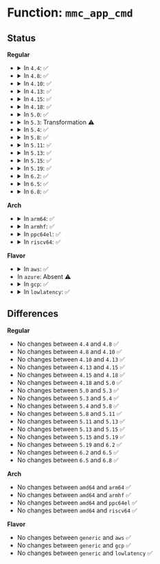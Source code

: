 # Function: <code>mmc_app_cmd</code>

## Status
<b>Regular</b>
<ul>
<li>
<details>
<summary>In <code>4.4</code>: ✅</summary>

```c
int mmc_app_cmd(struct mmc_host *host, struct mmc_card *card);
```

**Collision:** Unique Global

**Inline:** No

**Transformation:** False

**Instances:**

```
In drivers/mmc/core/sd_ops.c (ffffffff816c8010)
Location: drivers/mmc/core/sd_ops.c:25
Inline: False
Direct callers:
  - drivers/mmc/core/sd_ops.c:mmc_wait_for_app_cmd
  - drivers/mmc/core/sd_ops.c:mmc_app_send_scr
  - drivers/mmc/core/sd_ops.c:mmc_app_sd_status
```
**Symbols:**

```
ffffffff816c8010-ffffffff816c80c4: mmc_app_cmd (STB_GLOBAL)
```
</details>
</li>
<li>
<details>
<summary>In <code>4.8</code>: ✅</summary>

```c
int mmc_app_cmd(struct mmc_host *host, struct mmc_card *card);
```

**Collision:** Unique Global

**Inline:** No

**Transformation:** False

**Instances:**

```
In drivers/mmc/core/sd_ops.c (ffffffff8172afd0)
Location: drivers/mmc/core/sd_ops.c:25
Inline: False
Direct callers:
  - drivers/mmc/core/sd_ops.c:mmc_app_sd_status
  - drivers/mmc/core/sd_ops.c:mmc_app_send_scr
  - drivers/mmc/core/sd_ops.c:mmc_wait_for_app_cmd
```
**Symbols:**

```
ffffffff8172afd0-ffffffff8172b07f: mmc_app_cmd (STB_GLOBAL)
```
</details>
</li>
<li>
<details>
<summary>In <code>4.10</code>: ✅</summary>

```c
int mmc_app_cmd(struct mmc_host *host, struct mmc_card *card);
```

**Collision:** Unique Global

**Inline:** No

**Transformation:** False

**Instances:**

```
In drivers/mmc/core/sd_ops.c (ffffffff8175e090)
Location: drivers/mmc/core/sd_ops.c:25
Inline: False
Direct callers:
  - drivers/mmc/core/sd_ops.c:mmc_app_sd_status
  - drivers/mmc/core/sd_ops.c:mmc_app_send_scr
  - drivers/mmc/core/sd_ops.c:mmc_wait_for_app_cmd
```
**Symbols:**

```
ffffffff8175e090-ffffffff8175e14c: mmc_app_cmd (STB_GLOBAL)
```
</details>
</li>
<li>
<details>
<summary>In <code>4.13</code>: ✅</summary>

```c
int mmc_app_cmd(struct mmc_host *host, struct mmc_card *card);
```

**Collision:** Unique Global

**Inline:** No

**Transformation:** False

**Instances:**

```
In drivers/mmc/core/sd_ops.c (ffffffff8177c7c0)
Location: drivers/mmc/core/sd_ops.c:25
Inline: False
Direct callers:
  - drivers/mmc/core/sd_ops.c:mmc_app_sd_status
  - drivers/mmc/core/sd_ops.c:mmc_app_send_scr
  - drivers/mmc/core/sd_ops.c:mmc_wait_for_app_cmd
```
**Symbols:**

```
ffffffff8177c7c0-ffffffff8177c86d: mmc_app_cmd (STB_GLOBAL)
```
</details>
</li>
<li>
<details>
<summary>In <code>4.15</code>: ✅</summary>

```c
int mmc_app_cmd(struct mmc_host *host, struct mmc_card *card);
```

**Collision:** Unique Global

**Inline:** No

**Transformation:** False

**Instances:**

```
In drivers/mmc/core/sd_ops.c (ffffffff817f2d40)
Location: drivers/mmc/core/sd_ops.c:25
Inline: False
Direct callers:
  - drivers/mmc/core/sd_ops.c:mmc_app_sd_status
  - drivers/mmc/core/sd_ops.c:mmc_app_send_scr
  - drivers/mmc/core/sd_ops.c:mmc_wait_for_app_cmd
```
**Symbols:**

```
ffffffff817f2d40-ffffffff817f2ded: mmc_app_cmd (STB_GLOBAL)
```
</details>
</li>
<li>
<details>
<summary>In <code>4.18</code>: ✅</summary>

```c
int mmc_app_cmd(struct mmc_host *host, struct mmc_card *card);
```

**Collision:** Unique Global

**Inline:** No

**Transformation:** False

**Instances:**

```
In drivers/mmc/core/sd_ops.c (ffffffff8183c190)
Location: drivers/mmc/core/sd_ops.c:25
Inline: False
Direct callers:
  - drivers/mmc/core/sd_ops.c:mmc_app_sd_status
  - drivers/mmc/core/sd_ops.c:mmc_app_send_scr
  - drivers/mmc/core/sd_ops.c:mmc_wait_for_app_cmd
```
**Symbols:**

```
ffffffff8183c190-ffffffff8183c241: mmc_app_cmd (STB_GLOBAL)
```
</details>
</li>
<li>
<details>
<summary>In <code>5.0</code>: ✅</summary>

```c
int mmc_app_cmd(struct mmc_host *host, struct mmc_card *card);
```

**Collision:** Unique Global

**Inline:** No

**Transformation:** False

**Instances:**

```
In drivers/mmc/core/sd_ops.c (ffffffff81868120)
Location: drivers/mmc/core/sd_ops.c:25
Inline: False
Direct callers:
  - drivers/mmc/core/sd_ops.c:mmc_app_sd_status
  - drivers/mmc/core/sd_ops.c:mmc_app_send_scr
  - drivers/mmc/core/sd_ops.c:mmc_wait_for_app_cmd
```
**Symbols:**

```
ffffffff81868120-ffffffff818681d1: mmc_app_cmd (STB_GLOBAL)
```
</details>
</li>
<li>
<details>
<summary>In <code>5.3</code>: Transformation ⚠️</summary>

```c
int mmc_app_cmd(struct mmc_host *host, struct mmc_card *card);
```

**Collision:** Unique Global

**Inline:** No

**Transformation:** True

**Instances:**

```
In drivers/mmc/core/sd_ops.c (0)
Location: drivers/mmc/core/sd_ops.c:21
Inline: False
Direct callers:
  - drivers/mmc/core/sd_ops.c:mmc_app_sd_status
  - drivers/mmc/core/sd_ops.c:mmc_app_send_scr
  - drivers/mmc/core/sd_ops.c:mmc_wait_for_app_cmd
```
**Symbols:**

```
ffffffff818ac895-ffffffff818ac8ad: mmc_app_cmd.cold (STB_LOCAL)
ffffffff818ac080-ffffffff818ac12d: mmc_app_cmd (STB_GLOBAL)
```
</details>
</li>
<li>
<details>
<summary>In <code>5.4</code>: ✅</summary>

```c
int mmc_app_cmd(struct mmc_host *host, struct mmc_card *card);
```

**Collision:** Unique Global

**Inline:** No

**Transformation:** False

**Instances:**

```
In drivers/mmc/core/sd_ops.c (ffffffff818de4c0)
Location: drivers/mmc/core/sd_ops.c:21
Inline: False
Direct callers:
  - drivers/mmc/core/sd_ops.c:mmc_app_sd_status
  - drivers/mmc/core/sd_ops.c:mmc_app_send_scr
  - drivers/mmc/core/sd_ops.c:mmc_wait_for_app_cmd
```
**Symbols:**

```
ffffffff818de4c0-ffffffff818de572: mmc_app_cmd (STB_GLOBAL)
```
</details>
</li>
<li>
<details>
<summary>In <code>5.8</code>: ✅</summary>

```c
int mmc_app_cmd(struct mmc_host *host, struct mmc_card *card);
```

**Collision:** Unique Global

**Inline:** No

**Transformation:** False

**Instances:**

```
In drivers/mmc/core/sd_ops.c (ffffffff819b12e0)
Location: drivers/mmc/core/sd_ops.c:21
Inline: False
Direct callers:
  - drivers/mmc/core/sd_ops.c:mmc_app_sd_status
  - drivers/mmc/core/sd_ops.c:mmc_app_send_scr
  - drivers/mmc/core/sd_ops.c:mmc_wait_for_app_cmd
```
**Symbols:**

```
ffffffff819b12e0-ffffffff819b1390: mmc_app_cmd (STB_GLOBAL)
```
</details>
</li>
<li>
<details>
<summary>In <code>5.11</code>: ✅</summary>

```c
int mmc_app_cmd(struct mmc_host *host, struct mmc_card *card);
```

**Collision:** Unique Global

**Inline:** No

**Transformation:** False

**Instances:**

```
In drivers/mmc/core/sd_ops.c (ffffffff819b3540)
Location: drivers/mmc/core/sd_ops.c:21
Inline: False
Direct callers:
  - drivers/mmc/core/sd_ops.c:mmc_app_sd_status
  - drivers/mmc/core/sd_ops.c:mmc_app_send_scr
  - drivers/mmc/core/sd_ops.c:mmc_wait_for_app_cmd
```
**Symbols:**

```
ffffffff819b3540-ffffffff819b35f0: mmc_app_cmd (STB_GLOBAL)
```
</details>
</li>
<li>
<details>
<summary>In <code>5.13</code>: ✅</summary>

```c
int mmc_app_cmd(struct mmc_host *host, struct mmc_card *card);
```

**Collision:** Unique Global

**Inline:** No

**Transformation:** False

**Instances:**

```
In drivers/mmc/core/sd_ops.c (ffffffff81997d20)
Location: drivers/mmc/core/sd_ops.c:21
Inline: False
Direct callers:
  - drivers/mmc/core/sd_ops.c:mmc_app_sd_status
  - drivers/mmc/core/sd_ops.c:mmc_app_send_scr
  - drivers/mmc/core/sd_ops.c:mmc_wait_for_app_cmd
```
**Symbols:**

```
ffffffff81997d20-ffffffff81997dcf: mmc_app_cmd (STB_GLOBAL)
```
</details>
</li>
<li>
<details>
<summary>In <code>5.15</code>: ✅</summary>

```c
int mmc_app_cmd(struct mmc_host *host, struct mmc_card *card);
```

**Collision:** Unique Global

**Inline:** No

**Transformation:** False

**Instances:**

```
In drivers/mmc/core/sd_ops.c (ffffffff81a444e0)
Location: drivers/mmc/core/sd_ops.c:22
Inline: False
Direct callers:
  - drivers/mmc/core/sd_ops.c:mmc_app_sd_status
  - drivers/mmc/core/sd_ops.c:mmc_app_send_scr
  - drivers/mmc/core/sd_ops.c:mmc_wait_for_app_cmd
```
**Symbols:**

```
ffffffff81a444e0-ffffffff81a4458f: mmc_app_cmd (STB_GLOBAL)
```
</details>
</li>
<li>
<details>
<summary>In <code>5.19</code>: ✅</summary>

```c
int mmc_app_cmd(struct mmc_host *host, struct mmc_card *card);
```

**Collision:** Unique Global

**Inline:** No

**Transformation:** False

**Instances:**

```
In drivers/mmc/core/sd_ops.c (ffffffff81bb1fc0)
Location: drivers/mmc/core/sd_ops.c:22
Inline: False
Direct callers:
  - drivers/mmc/core/sd_ops.c:mmc_app_sd_status
  - drivers/mmc/core/sd_ops.c:mmc_app_send_scr
  - drivers/mmc/core/sd_ops.c:mmc_wait_for_app_cmd
```
**Symbols:**

```
ffffffff81bb1fc0-ffffffff81bb207b: mmc_app_cmd (STB_GLOBAL)
```
</details>
</li>
<li>
<details>
<summary>In <code>6.2</code>: ✅</summary>

```c
int mmc_app_cmd(struct mmc_host *host, struct mmc_card *card);
```

**Collision:** Unique Global

**Inline:** No

**Transformation:** False

**Instances:**

```
In drivers/mmc/core/sd_ops.c (ffffffff81d56240)
Location: drivers/mmc/core/sd_ops.c:22
Inline: False
Direct callers:
  - drivers/mmc/core/sd_ops.c:mmc_app_sd_status
  - drivers/mmc/core/sd_ops.c:mmc_app_send_scr
  - drivers/mmc/core/sd_ops.c:mmc_wait_for_app_cmd
```
**Symbols:**

```
ffffffff81d56240-ffffffff81d562fb: mmc_app_cmd (STB_GLOBAL)
```
</details>
</li>
<li>
<details>
<summary>In <code>6.5</code>: ✅</summary>

```c
int mmc_app_cmd(struct mmc_host *host, struct mmc_card *card);
```

**Collision:** Unique Global

**Inline:** No

**Transformation:** False

**Instances:**

```
In drivers/mmc/core/sd_ops.c (ffffffff81dc0bb0)
Location: drivers/mmc/core/sd_ops.c:22
Inline: False
Direct callers:
  - drivers/mmc/core/sd_ops.c:mmc_app_sd_status
  - drivers/mmc/core/sd_ops.c:mmc_app_send_scr
  - drivers/mmc/core/sd_ops.c:mmc_wait_for_app_cmd
```
**Symbols:**

```
ffffffff81dc0bb0-ffffffff81dc0c6b: mmc_app_cmd (STB_GLOBAL)
```
</details>
</li>
<li>
<details>
<summary>In <code>6.8</code>: ✅</summary>

```c
int mmc_app_cmd(struct mmc_host *host, struct mmc_card *card);
```

**Collision:** Unique Global

**Inline:** No

**Transformation:** False

**Instances:**

```
In drivers/mmc/core/sd_ops.c (ffffffff81e79440)
Location: drivers/mmc/core/sd_ops.c:22
Inline: False
Direct callers:
  - drivers/mmc/core/sd_ops.c:mmc_app_sd_status
  - drivers/mmc/core/sd_ops.c:mmc_app_send_scr
  - drivers/mmc/core/sd_ops.c:mmc_wait_for_app_cmd
```
**Symbols:**

```
ffffffff81e79440-ffffffff81e794fb: mmc_app_cmd (STB_GLOBAL)
```
</details>
</li>
</ul>
<b>Arch</b>
<ul>
<li>
<details>
<summary>In <code>arm64</code>: ✅</summary>

```c
int mmc_app_cmd(struct mmc_host *host, struct mmc_card *card);
```

**Collision:** Unique Global

**Inline:** No

**Transformation:** False

**Instances:**

```
In drivers/mmc/core/sd_ops.c (ffff800010b38580)
Location: drivers/mmc/core/sd_ops.c:21
Inline: False
Direct callers:
  - drivers/mmc/core/sd_ops.c:mmc_app_sd_status
  - drivers/mmc/core/sd_ops.c:mmc_app_send_scr
  - drivers/mmc/core/sd_ops.c:mmc_wait_for_app_cmd
  - drivers/mmc/core/block.c:__mmc_blk_ioctl_cmd
```
**Symbols:**

```
ffff800010b38580-ffff800010b38664: mmc_app_cmd (STB_GLOBAL)
```
</details>
</li>
<li>
<details>
<summary>In <code>armhf</code>: ✅</summary>

```c
int mmc_app_cmd(struct mmc_host *host, struct mmc_card *card);
```

**Collision:** Unique Global

**Inline:** No

**Transformation:** False

**Instances:**

```
In drivers/mmc/core/sd_ops.c (c0c12ef0)
Location: drivers/mmc/core/sd_ops.c:21
Inline: False
Direct callers:
  - drivers/mmc/core/sd_ops.c:mmc_app_sd_status
  - drivers/mmc/core/sd_ops.c:mmc_app_send_scr
  - drivers/mmc/core/sd_ops.c:mmc_wait_for_app_cmd
  - drivers/mmc/core/block.c:__mmc_blk_ioctl_cmd
```
**Symbols:**

```
c0c12ef0-c0c12ff0: mmc_app_cmd (STB_GLOBAL)
```
</details>
</li>
<li>
<details>
<summary>In <code>ppc64el</code>: ✅</summary>

```c
int mmc_app_cmd(struct mmc_host *host, struct mmc_card *card);
```

**Collision:** Unique Global

**Inline:** No

**Transformation:** False

**Instances:**

```
In drivers/mmc/core/sd_ops.c (c000000000c34320)
Location: drivers/mmc/core/sd_ops.c:21
Inline: False
Direct callers:
  - drivers/mmc/core/sd_ops.c:mmc_app_sd_status
  - drivers/mmc/core/sd_ops.c:mmc_app_send_scr
  - drivers/mmc/core/sd_ops.c:mmc_wait_for_app_cmd
```
**Symbols:**

```
c000000000c34320-c000000000c3445c: mmc_app_cmd (STB_GLOBAL)
```
</details>
</li>
<li>
<details>
<summary>In <code>riscv64</code>: ✅</summary>

```c
int mmc_app_cmd(struct mmc_host *host, struct mmc_card *card);
```

**Collision:** Unique Global

**Inline:** No

**Transformation:** False

**Instances:**

```
In drivers/mmc/core/sd_ops.c (ffffffe0007103fa)
Location: drivers/mmc/core/sd_ops.c:21
Inline: False
Direct callers:
  - drivers/mmc/core/sd_ops.c:mmc_app_sd_status
  - drivers/mmc/core/sd_ops.c:mmc_app_send_scr
  - drivers/mmc/core/sd_ops.c:mmc_wait_for_app_cmd
  - drivers/mmc/core/block.c:__mmc_blk_ioctl_cmd
```
**Symbols:**

```
ffffffe0007103fa-ffffffe0007104ac: mmc_app_cmd (STB_GLOBAL)
```
</details>
</li>
</ul>
<b>Flavor</b>
<ul>
<li>
<details>
<summary>In <code>aws</code>: ✅</summary>

```c
int mmc_app_cmd(struct mmc_host *host, struct mmc_card *card);
```

**Collision:** Unique Global

**Inline:** No

**Transformation:** False

**Instances:**

```
In drivers/mmc/core/sd_ops.c (ffffffff81881e80)
Location: drivers/mmc/core/sd_ops.c:21
Inline: False
Direct callers:
  - drivers/mmc/core/sd_ops.c:mmc_app_sd_status
  - drivers/mmc/core/sd_ops.c:mmc_app_send_scr
  - drivers/mmc/core/sd_ops.c:mmc_wait_for_app_cmd
```
**Symbols:**

```
ffffffff81881e80-ffffffff81881f32: mmc_app_cmd (STB_GLOBAL)
```
</details>
</li>
<li>
In <code>azure</code>: Absent ⚠️
</li>
<li>
<details>
<summary>In <code>gcp</code>: ✅</summary>

```c
int mmc_app_cmd(struct mmc_host *host, struct mmc_card *card);
```

**Collision:** Unique Global

**Inline:** No

**Transformation:** False

**Instances:**

```
In drivers/mmc/core/sd_ops.c (ffffffff818d3320)
Location: drivers/mmc/core/sd_ops.c:21
Inline: False
Direct callers:
  - drivers/mmc/core/sd_ops.c:mmc_app_sd_status
  - drivers/mmc/core/sd_ops.c:mmc_app_send_scr
  - drivers/mmc/core/sd_ops.c:mmc_wait_for_app_cmd
```
**Symbols:**

```
ffffffff818d3320-ffffffff818d33d2: mmc_app_cmd (STB_GLOBAL)
```
</details>
</li>
<li>
<details>
<summary>In <code>lowlatency</code>: ✅</summary>

```c
int mmc_app_cmd(struct mmc_host *host, struct mmc_card *card);
```

**Collision:** Unique Global

**Inline:** No

**Transformation:** False

**Instances:**

```
In drivers/mmc/core/sd_ops.c (ffffffff818efe40)
Location: drivers/mmc/core/sd_ops.c:21
Inline: False
Direct callers:
  - drivers/mmc/core/sd_ops.c:mmc_app_sd_status
  - drivers/mmc/core/sd_ops.c:mmc_app_send_scr
  - drivers/mmc/core/sd_ops.c:mmc_wait_for_app_cmd
```
**Symbols:**

```
ffffffff818efe40-ffffffff818efef2: mmc_app_cmd (STB_GLOBAL)
```
</details>
</li>
</ul>

## Differences
<b>Regular</b>
<ul>
<li>
No changes between <code>4.4</code> and <code>4.8</code> ✅
</li>
<li>
No changes between <code>4.8</code> and <code>4.10</code> ✅
</li>
<li>
No changes between <code>4.10</code> and <code>4.13</code> ✅
</li>
<li>
No changes between <code>4.13</code> and <code>4.15</code> ✅
</li>
<li>
No changes between <code>4.15</code> and <code>4.18</code> ✅
</li>
<li>
No changes between <code>4.18</code> and <code>5.0</code> ✅
</li>
<li>
No changes between <code>5.0</code> and <code>5.3</code> ✅
</li>
<li>
No changes between <code>5.3</code> and <code>5.4</code> ✅
</li>
<li>
No changes between <code>5.4</code> and <code>5.8</code> ✅
</li>
<li>
No changes between <code>5.8</code> and <code>5.11</code> ✅
</li>
<li>
No changes between <code>5.11</code> and <code>5.13</code> ✅
</li>
<li>
No changes between <code>5.13</code> and <code>5.15</code> ✅
</li>
<li>
No changes between <code>5.15</code> and <code>5.19</code> ✅
</li>
<li>
No changes between <code>5.19</code> and <code>6.2</code> ✅
</li>
<li>
No changes between <code>6.2</code> and <code>6.5</code> ✅
</li>
<li>
No changes between <code>6.5</code> and <code>6.8</code> ✅
</li>
</ul>
<b>Arch</b>
<ul>
<li>
No changes between <code>amd64</code> and <code>arm64</code> ✅
</li>
<li>
No changes between <code>amd64</code> and <code>armhf</code> ✅
</li>
<li>
No changes between <code>amd64</code> and <code>ppc64el</code> ✅
</li>
<li>
No changes between <code>amd64</code> and <code>riscv64</code> ✅
</li>
</ul>
<b>Flavor</b>
<ul>
<li>
No changes between <code>generic</code> and <code>aws</code> ✅
</li>
<li>
No changes between <code>generic</code> and <code>gcp</code> ✅
</li>
<li>
No changes between <code>generic</code> and <code>lowlatency</code> ✅
</li>
</ul>
